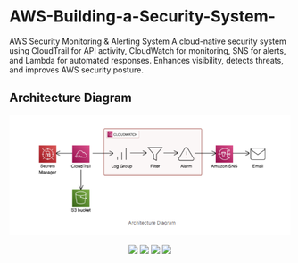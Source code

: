 # AWS-Building-a-Security-System-
AWS Security Monitoring &amp; Alerting System A cloud-native security system using CloudTrail for API activity, CloudWatch for monitoring, SNS for alerts, and Lambda for automated responses. Enhances visibility, detects threats, and improves AWS security posture.

## Architecture Diagram  
</p>
<p align="center">
  
  ![AWS-Building-a-Security-System](./Diagram/Architecture.png)

</P>
</p> 

<p align="center">
  <img src="https://img.shields.io/badge/AWS-Security-orange?logo=amazon-aws&logo" />
  <img src="https://img.shields.io/badge/Monitoring-CloudWatch-blue?logo=amazon-aws&logo" />
  <img src="https://img.shields.io/badge/Status-Active-success?style=flat://img.shields.io/badge/Licensetributions" />
  <img src="https://img.shields.io/badge/Contributions-Welcome-brightgreen?style"/>
</p>
